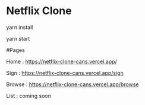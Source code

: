 # Netflix Clone

yarn install

yarn start


#Pages 

 Home : https://netflix-clone-cans.vercel.app/
 
 Sign : https://netflix-clone-cans.vercel.app/sign

 Browse : https://netflix-clone-cans.vercel.app/browse
 
 List : coming soon
